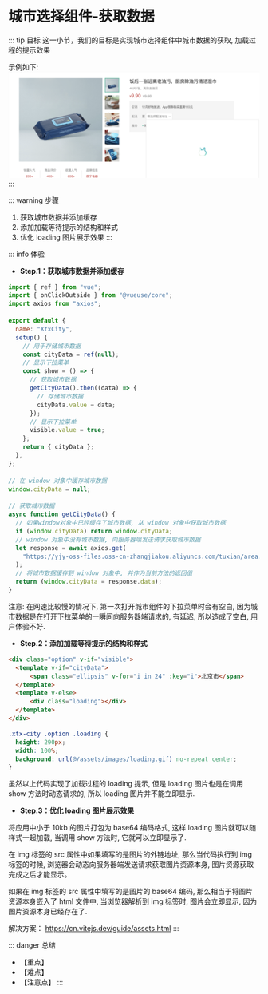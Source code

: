 # 城市选择组件-获取数据

::: tip 目标
这一小节，我们的目标是实现城市选择组件中城市数据的获取, 加载过程的提示效果

示例如下:
![getdata](./images/126.png)
:::

::: warning 步骤

1. 获取城市数据并添加缓存
2. 添加加载等待提示的结构和样式
3. 优化 loading 图片展示效果
:::

::: info 体验

* **Step.1：获取城市数据并添加缓存**

```js
import { ref } from "vue";
import { onClickOutside } from "@vueuse/core";
import axios from "axios";

export default {
  name: "XtxCity",
  setup() {
    // 用于存储城市数据
    const cityData = ref(null);
    // 显示下拉菜单
    const show = () => {
      // 获取城市数据
      getCityData().then((data) => {
        // 存储城市数据
        cityData.value = data;
      });
      // 显示下拉菜单
      visible.value = true;
    };
    return { cityData };
  },
};

// 在 window 对象中缓存城市数据
window.cityData = null;

// 获取城市数据
async function getCityData() {
  // 如果window对象中已经缓存了城市数据, 从 window 对象中获取城市数据
  if (window.cityData) return window.cityData;
  // window 对象中没有城市数据, 向服务器端发送请求获取城市数据
  let response = await axios.get(
    "https://yjy-oss-files.oss-cn-zhangjiakou.aliyuncs.com/tuxian/area.json"
  );
  // 将城市数据缓存到 window 对象中, 并作为当前方法的返回值
  return (window.cityData = response.data);
}

```

注意: 在网速比较慢的情况下, 第一次打开城市组件的下拉菜单时会有空白, 因为城市数据是在打开下拉菜单的一瞬间向服务器端请求的, 有延迟, 所以造成了空白, 用户体验不好.

* **Step.2：添加加载等待提示的结构和样式**

```html
<div class="option" v-if="visible">
  <template v-if="cityData">
      <span class="ellipsis" v-for="i in 24" :key="i">北京市</span>
  </template>
  <template v-else>
      <div class="loading"></div>
  </template>
</div>
```

```css
.xtx-city .option .loading {
  height: 290px;
  width: 100%;
  background: url(@/assets/images/loading.gif) no-repeat center;
}
```

虽然以上代码实现了加载过程的 loading 提示, 但是 loading 图片也是在调用 show 方法时动态请求的, 所以 loading 图片并不能立即显示.

* **Step.3：优化 loading 图片展示效果**

将应用中小于 10kb 的图片打包为 base64 编码格式, 这样 loading 图片就可以随样式一起加载, 当调用 show 方法时, 它就可以立即显示了.

在 img 标签的 src 属性中如果填写的是图片的外链地址, 那么当代码执行到 img 标签的时候, 浏览器会动态向服务器端发送请求获取图片资源本身, 图片资源获取完成之后才能显示。

如果在 img 标签的 src 属性中填写的是图片的 base64 编码, 那么相当于将图片资源本身嵌入了 html 文件中, 当浏览器解析到 img 标签时, 图片会立即显示, 因为图片资源本身已经存在了.

解决方案： <https://cn.vitejs.dev/guide/assets.html>
:::

::: danger 总结
* 【重点】
* 【难点】
* 【注意点】
:::
